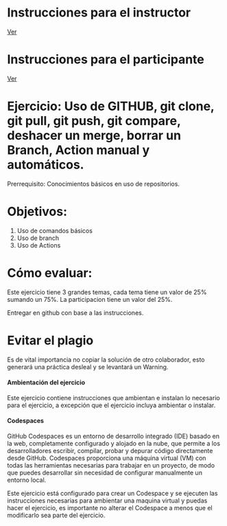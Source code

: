 # **Instrucciones para el instructor**
[Ver](Instrucciones/Readme_instructor.md)


# **Instrucciones para el participante**
[Ver](Instrucciones/Readme_participante.md)


# **Ejercicio: Uso de GITHUB, git clone, git pull, git push, git compare, deshacer un merge, borrar un Branch, Action manual y automáticos.**

Prerrequisito: Conocimientos básicos en uso de repositorios.

# **Objetivos:**
1. Uso de comandos básicos
2. Uso de branch
3. Uso de Actions


# **Cómo evaluar:**
Este ejercicio tiene 3 grandes temas, cada tema tiene un valor de 25% sumando un 75%.
La participacion tiene un valor del 25%.

Entregar en github con base a las instrucciones.

# Evitar el plagio
Es de vital importancia no copiar la solución de otro colaborador, esto generará una práctica desleal y se levantará un Warning.


#### Ambientación del ejercicio 
Este ejercicio contiene instrucciones que ambientan e instalan lo necesario para el ejercicio, a excepción que el ejercicio incluya ambientar o instalar.


#### Codespaces

GitHub Codespaces es un entorno de desarrollo integrado (IDE) basado en la web, completamente configurado y alojado en la nube, que permite a los desarrolladores escribir, compilar, probar y depurar código directamente desde GitHub. Codespaces proporciona una máquina virtual (VM) con todas las herramientas necesarias para trabajar en un proyecto, de modo que puedes desarrollar sin necesidad de configurar manualmente un entorno local.

Este ejercicio está configurado para crear un Codespace y se ejecuten las instrucciones necesarias para ambientar una maquina virtual y puedas hacer el ejercicio, es importante no alterar el Codespace a menos que el modificarlo sea parte del ejercicio.
